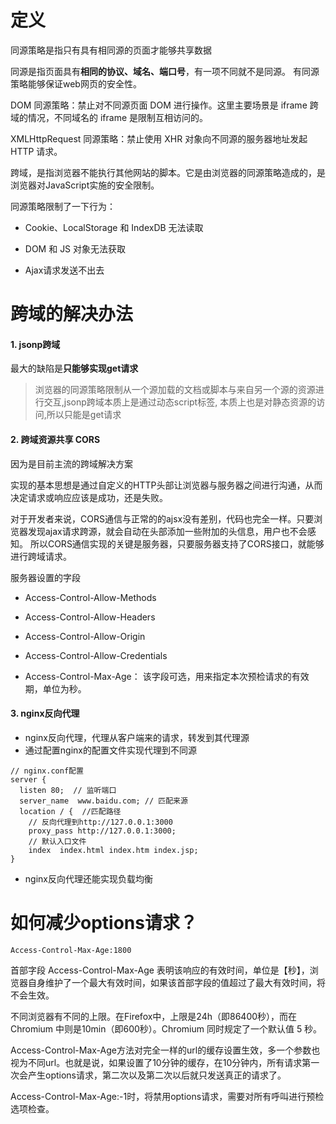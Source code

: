 # 定义

同源策略是指只有具有相同源的页面才能够共享数据

同源是指页面具有**相同的协议、域名、端口号**，有一项不同就不是同源。 有同源策略能够保证web网页的安全性。

DOM 同源策略：禁止对不同源页面 DOM 进行操作。这里主要场景是 iframe 跨域的情况，不同域名的 iframe 是限制互相访问的。

XMLHttpRequest 同源策略：禁止使用 XHR 对象向不同源的服务器地址发起 HTTP 请求。


跨域，是指浏览器不能执行其他网站的脚本。它是由浏览器的同源策略造成的，是浏览器对JavaScript实施的安全限制。

同源策略限制了一下行为：

- Cookie、LocalStorage 和 IndexDB 无法读取

- DOM 和 JS 对象无法获取

- Ajax请求发送不出去

  

# 跨域的解决办法

   #### 1. jsonp跨域

最大的缺陷是**只能够实现get请求**

> 浏览器的同源策略限制从一个源加载的文档或脚本与来自另一个源的资源进行交互,jsonp跨域本质上是通过动态script标签, 本质上也是对静态资源的访问,所以只能是get请求



#### 2. 跨域资源共享 CORS

因为是目前主流的跨域解决方案

实现的基本思想是通过自定义的HTTP头部让浏览器与服务器之间进行沟通，从而决定请求或响应应该是成功，还是失败。


对于开发者来说，CORS通信与正常的的ajsx没有差别，代码也完全一样。只要浏览器发现ajax请求跨源，就会自动在头部添加一些附加的头信息，用户也不会感知。
所以CORS通信实现的关键是服务器，只要服务器支持了CORS接口，就能够进行跨域请求。

服务器设置的字段

- Access-Control-Allow-Methods

- Access-Control-Allow-Headers

- Access-Control-Allow-Origin

- Access-Control-Allow-Credentials

- Access-Control-Max-Age： 该字段可选，用来指定本次预检请求的有效期，单位为秒。

  

#### 3. nginx反向代理  

- nginx反向代理，代理从客户端来的请求，转发到其代理源
- 通过配置nginx的配置文件实现代理到不同源

```
// nginx.conf配置
server {
  listen 80;  // 监听端口
  server_name  www.baidu.com; // 匹配来源
  location / {  //匹配路径
    // 反向代理到http://127.0.0.1:3000
    proxy_pass http://127.0.0.1:3000;
    // 默认入口文件
    index  index.html index.htm index.jsp;
}
```

- nginx反向代理还能实现负载均衡





# 如何减少options请求？

`Access-Control-Max-Age:1800`

首部字段 Access-Control-Max-Age 表明该响应的有效时间，单位是【秒】，浏览器自身维护了一个最大有效时间，如果该首部字段的值超过了最大有效时间，将不会生效。

不同浏览器有不同的上限。在Firefox中，上限是24h（即86400秒），而在Chromium 中则是10min（即600秒）。Chromium 同时规定了一个默认值 5 秒。

Access-Control-Max-Age方法对完全一样的url的缓存设置生效，多一个参数也视为不同url。也就是说，如果设置了10分钟的缓存，在10分钟内，所有请求第一次会产生options请求，第二次以及第二次以后就只发送真正的请求了。

Access-Control-Max-Age:-1时，将禁用options请求，需要对所有呼叫进行预检选项检查。